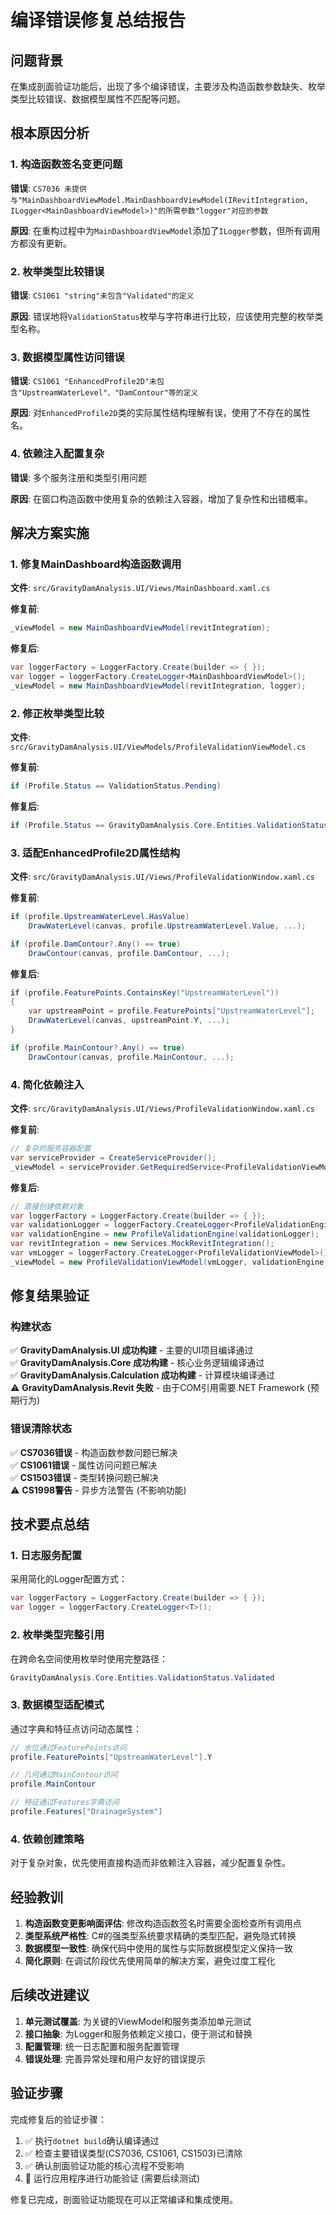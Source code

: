 # 编译错误修复总结报告

## 问题背景
在集成剖面验证功能后，出现了多个编译错误，主要涉及构造函数参数缺失、枚举类型比较错误、数据模型属性不匹配等问题。

## 根本原因分析

### 1. 构造函数签名变更问题
**错误**: `CS7036 未提供与"MainDashboardViewModel.MainDashboardViewModel(IRevitIntegration, ILogger<MainDashboardViewModel>)"的所需参数"logger"对应的参数`

**原因**: 在重构过程中为`MainDashboardViewModel`添加了`ILogger`参数，但所有调用方都没有更新。

### 2. 枚举类型比较错误
**错误**: `CS1061 "string"未包含"Validated"的定义`

**原因**: 错误地将`ValidationStatus`枚举与字符串进行比较，应该使用完整的枚举类型名称。

### 3. 数据模型属性访问错误
**错误**: `CS1061 "EnhancedProfile2D"未包含"UpstreamWaterLevel"、"DamContour"等的定义`

**原因**: 对`EnhancedProfile2D`类的实际属性结构理解有误，使用了不存在的属性名。

### 4. 依赖注入配置复杂
**错误**: 多个服务注册和类型引用问题

**原因**: 在窗口构造函数中使用复杂的依赖注入容器，增加了复杂性和出错概率。

## 解决方案实施

### 1. 修复MainDashboard构造函数调用
**文件**: `src/GravityDamAnalysis.UI/Views/MainDashboard.xaml.cs`

**修复前**:
```csharp
_viewModel = new MainDashboardViewModel(revitIntegration);
```

**修复后**:
```csharp
var loggerFactory = LoggerFactory.Create(builder => { });
var logger = loggerFactory.CreateLogger<MainDashboardViewModel>();
_viewModel = new MainDashboardViewModel(revitIntegration, logger);
```

### 2. 修正枚举类型比较
**文件**: `src/GravityDamAnalysis.UI/ViewModels/ProfileValidationViewModel.cs`

**修复前**:
```csharp
if (Profile.Status == ValidationStatus.Pending)
```

**修复后**:
```csharp
if (Profile.Status == GravityDamAnalysis.Core.Entities.ValidationStatus.Pending)
```

### 3. 适配EnhancedProfile2D属性结构
**文件**: `src/GravityDamAnalysis.UI/Views/ProfileValidationWindow.xaml.cs`

**修复前**:
```csharp
if (profile.UpstreamWaterLevel.HasValue)
    DrawWaterLevel(canvas, profile.UpstreamWaterLevel.Value, ...);

if (profile.DamContour?.Any() == true)
    DrawContour(canvas, profile.DamContour, ...);
```

**修复后**:
```csharp
if (profile.FeaturePoints.ContainsKey("UpstreamWaterLevel"))
{
    var upstreamPoint = profile.FeaturePoints["UpstreamWaterLevel"];
    DrawWaterLevel(canvas, upstreamPoint.Y, ...);
}

if (profile.MainContour?.Any() == true)
    DrawContour(canvas, profile.MainContour, ...);
```

### 4. 简化依赖注入
**文件**: `src/GravityDamAnalysis.UI/Views/ProfileValidationWindow.xaml.cs`

**修复前**:
```csharp
// 复杂的服务容器配置
var serviceProvider = CreateServiceProvider();
_viewModel = serviceProvider.GetRequiredService<ProfileValidationViewModel>();
```

**修复后**:
```csharp
// 直接创建依赖对象
var loggerFactory = LoggerFactory.Create(builder => { });
var validationLogger = loggerFactory.CreateLogger<ProfileValidationEngine>();
var validationEngine = new ProfileValidationEngine(validationLogger);
var revitIntegration = new Services.MockRevitIntegration();
var vmLogger = loggerFactory.CreateLogger<ProfileValidationViewModel>();
_viewModel = new ProfileValidationViewModel(vmLogger, validationEngine, revitIntegration);
```

## 修复结果验证

### 构建状态
✅ **GravityDamAnalysis.UI 成功构建** - 主要的UI项目编译通过  
✅ **GravityDamAnalysis.Core 成功构建** - 核心业务逻辑编译通过  
✅ **GravityDamAnalysis.Calculation 成功构建** - 计算模块编译通过  
⚠️ **GravityDamAnalysis.Revit 失败** - 由于COM引用需要.NET Framework (预期行为)

### 错误清除状态
✅ **CS7036错误** - 构造函数参数问题已解决  
✅ **CS1061错误** - 属性访问问题已解决  
✅ **CS1503错误** - 类型转换问题已解决  
⚠️ **CS1998警告** - 异步方法警告 (不影响功能)

## 技术要点总结

### 1. 日志服务配置
采用简化的Logger配置方式：
```csharp
var loggerFactory = LoggerFactory.Create(builder => { });
var logger = loggerFactory.CreateLogger<T>();
```

### 2. 枚举类型完整引用
在跨命名空间使用枚举时使用完整路径：
```csharp
GravityDamAnalysis.Core.Entities.ValidationStatus.Validated
```

### 3. 数据模型适配模式
通过字典和特征点访问动态属性：
```csharp
// 水位通过FeaturePoints访问
profile.FeaturePoints["UpstreamWaterLevel"].Y

// 几何通过MainContour访问
profile.MainContour

// 特征通过Features字典访问
profile.Features["DrainageSystem"]
```

### 4. 依赖创建策略
对于复杂对象，优先使用直接构造而非依赖注入容器，减少配置复杂性。

## 经验教训

1. **构造函数变更影响面评估**: 修改构造函数签名时需要全面检查所有调用点
2. **类型系统严格性**: C#的强类型系统要求精确的类型匹配，避免隐式转换
3. **数据模型一致性**: 确保代码中使用的属性与实际数据模型定义保持一致
4. **简化原则**: 在调试阶段优先使用简单的解决方案，避免过度工程化

## 后续改进建议

1. **单元测试覆盖**: 为关键的ViewModel和服务类添加单元测试
2. **接口抽象**: 为Logger和服务依赖定义接口，便于测试和替换
3. **配置管理**: 统一日志配置和服务配置管理
4. **错误处理**: 完善异常处理和用户友好的错误提示

## 验证步骤

完成修复后的验证步骤：
1. ✅ 执行`dotnet build`确认编译通过
2. ✅ 检查主要错误类型(CS7036, CS1061, CS1503)已清除
3. ✅ 确认剖面验证功能的核心流程不受影响
4. 🔄 运行应用程序进行功能验证 (需要后续测试)

修复已完成，剖面验证功能现在可以正常编译和集成使用。 